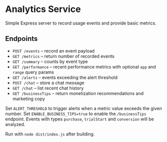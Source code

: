 # Analytics Service

Simple Express server to record usage events and provide basic metrics.

## Endpoints

- `POST /events` – record an event payload
- `GET /metrics` – return number of recorded events
- `GET /summary` – counts by event type
- `GET /performance` – recent performance metrics with optional `app` and `range` query params
- `GET /alerts` – events exceeding the alert threshold
- `POST /chat` – store a chat message
- `GET /chat` – list recent chat history
- `GET /businessTips` – return monetization recommendations and marketing copy

Set `ALERT_THRESHOLD` to trigger alerts when a metric value exceeds the given number.
Set `ENABLE_BUSINESS_TIPS=true` to enable the `/businessTips` endpoint. Events with types `purchase`, `trialStart` and `conversion` will be analyzed.

Run with `node dist/index.js` after building.
